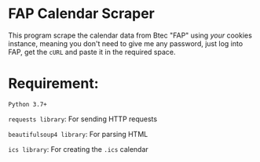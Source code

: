 # FAP Calendar Scraper
This program scrape the calendar data from Btec "FAP" using *your* cookies instance, meaning you don't need to give me any password, just log into FAP, get the `cURL` and paste it in the required space.

# Requirement:
 `Python 3.7+`
 
 `requests library`: For sending HTTP requests
 
`beautifulsoup4 library`: For parsing HTML

`ics library`: For creating the `.ics` calendar

